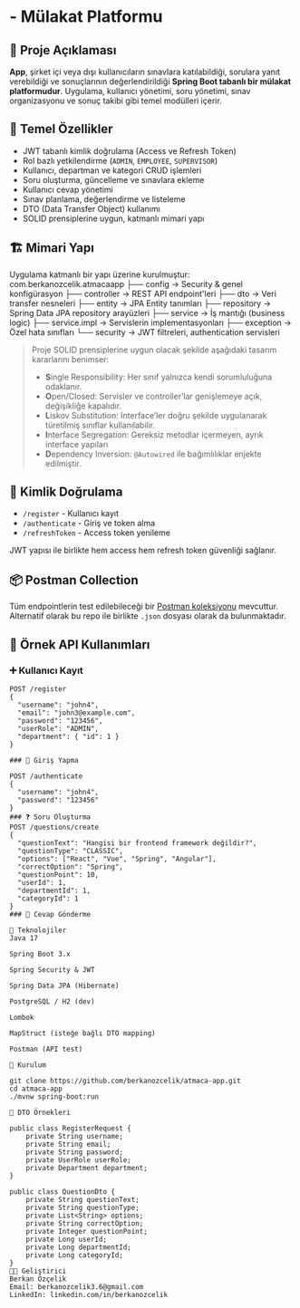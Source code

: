 # - Mülakat Platformu

## 📝 Proje Açıklaması

**App**, şirket içi veya dışı kullanıcıların sınavlara katılabildiği, sorulara yanıt verebildiği ve sonuçlarının değerlendirildiği **Spring Boot tabanlı bir mülakat platformudur**. Uygulama, kullanıcı yönetimi, soru yönetimi, sınav organizasyonu ve sonuç takibi gibi temel modülleri içerir.

## 🎯 Temel Özellikler

- JWT tabanlı kimlik doğrulama (Access ve Refresh Token)
- Rol bazlı yetkilendirme (`ADMIN`, `EMPLOYEE`, `SUPERVISOR`)
- Kullanıcı, departman ve kategori CRUD işlemleri
- Soru oluşturma, güncelleme ve sınavlara ekleme
- Kullanıcı cevap yönetimi
- Sınav planlama, değerlendirme ve listeleme
- DTO (Data Transfer Object) kullanımı
- SOLID prensiplerine uygun, katmanlı mimari yapı

## 🏗️ Mimari Yapı

Uygulama katmanlı bir yapı üzerine kurulmuştur:
com.berkanozcelik.atmacaapp
├── config → Security & genel konfigürasyon
├── controller → REST API endpoint'leri
├── dto → Veri transfer nesneleri
├── entity → JPA Entity tanımları
├── repository → Spring Data JPA repository arayüzleri
├── service → İş mantığı (business logic)
├── service.impl → Servislerin implementasyonları
├── exception → Özel hata sınıfları
└── security → JWT filtreleri, authentication servisleri


> Proje SOLID prensiplerine uygun olacak şekilde aşağıdaki tasarım kararlarını benimser:
> - **S**ingle Responsibility: Her sınıf yalnızca kendi sorumluluğuna odaklanır.
> - **O**pen/Closed: Servisler ve controller’lar genişlemeye açık, değişikliğe kapalıdır.
> - **L**iskov Substitution: Interface’ler doğru şekilde uygulanarak türetilmiş sınıflar kullanılabilir.
> - **I**nterface Segregation: Gereksiz metodlar içermeyen, ayrık interface yapıları
> - **D**ependency Inversion: `@Autowired` ile bağımlılıklar enjekte edilmiştir.

## 🔐 Kimlik Doğrulama

- `/register` - Kullanıcı kayıt
- `/authenticate` - Giriş ve token alma
- `/refreshToken` - Access token yenileme

JWT yapısı ile birlikte hem access hem refresh token güvenliği sağlanır.

## 📦 Postman Collection

Tüm endpointlerin test edilebileceği bir [Postman koleksiyonu](https://berkans-7487.postman.co/workspace/Berkans-Workspace~5c906657-c128-42f7-833c-5f7e1bee44d9/collection/43071018-a7d053e3-b75a-42d7-b9dc-02f61c6d2628?action=share&source=collection_link&creator=43071018) mevcuttur. Alternatif olarak bu repo ile birlikte `.json` dosyası olarak da bulunmaktadır.

## 📘 Örnek API Kullanımları

### ➕ Kullanıcı Kayıt

```http
POST /register
{
  "username": "john4",
  "email": "john3@example.com",
  "password": "123456",
  "userRole": "ADMIN",
  "department": { "id": 1 }
}

### 🔐 Giriş Yapma

POST /authenticate
{
  "username": "john4",
  "password": "123456"
}
### ❓ Soru Oluşturma
POST /questions/create
{
  "questionText": "Hangisi bir frontend framework değildir?",
  "questionType": "CLASSIC",
  "options": ["React", "Vue", "Spring", "Angular"],
  "correctOption": "Spring",
  "questionPoint": 10,
  "userId": 1,
  "departmentId": 1,
  "categoryId": 1
}
### 📝 Cevap Gönderme

💾 Teknolojiler
Java 17

Spring Boot 3.x

Spring Security & JWT

Spring Data JPA (Hibernate)

PostgreSQL / H2 (dev)

Lombok

MapStruct (isteğe bağlı DTO mapping)

Postman (API test)

🚀 Kurulum

git clone https://github.com/berkanozcelik/atmaca-app.git
cd atmaca-app
./mvnw spring-boot:run

📂 DTO Örnekleri

public class RegisterRequest {
    private String username;
    private String email;
    private String password;
    private UserRole userRole;
    private Department department;
}

public class QuestionDto {
    private String questionText;
    private String questionType;
    private List<String> options;
    private String correctOption;
    private Integer questionPoint;
    private Long userId;
    private Long departmentId;
    private Long categoryId;
}
👨‍💻 Geliştirici
Berkan Özçelik
Email: berkanozcelik3.6@gmail.com
LinkedIn: linkedin.com/in/berkanozcelik


